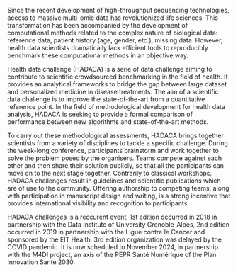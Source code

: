 Since the recent development of high-throughput sequencing technologies, access to massive multi-omic data has revolutionized life sciences. This transformation has been accompanied by the development of computational methods related to the complex nature of biological data: reference data, patient history (age, gender, etc.), missing data. However, health data scientists dramatically lack efficient tools to reproducibly benchmark these computational methods in an objective way.

Health data challenge (HADACA) is a serie of data challenge aiming to contribute to scientific crowdsourced benchmarking in the field of health. It provides an analytical frameworks to bridge the gap between large dataset and personalized medicine in disease treatments. The aim of a scientific data challenge is to improve the state-of-the-art from a quantitative reference point. In the field of methodological development for health data analysis, HADACA is seeking to provide a formal comparison of performance between new algorithms and state-of-the-art methods.

To carry out these methodological assessments, HADACA brings together scientists from a variety of disciplines to tackle a specific challenge. During the week-long conference, participants brainstorm and work together to solve the problem posed by the organisers. Teams compete against each other and then share their solution publicly, so that all the participants can move on to the next stage together. Contrarily to classical workshops, HADACA challenges result in guidelines and scientific publications which are of use to the community. Offering authorship to competing teams, along with participation in manuscript design and writing, is a strong incentive that provides international visibility and recognition to participants. 

HADACA challenges is a reccurent event, 1st edition occurred in 2018 in partnership with the Data Institute of University Grenoble-Alpes, 2nd edition occurred in 2019 in partnership with the Ligue contre le Cancer and sponsored by the EIT Health. 3rd edition organization was delayed by the COVID pandemic. It is now scheduled to November 2024, in partnership with the M4DI project, an axis of the PEPR Santé Numérique of the Plan Innovation Santé 2030.
